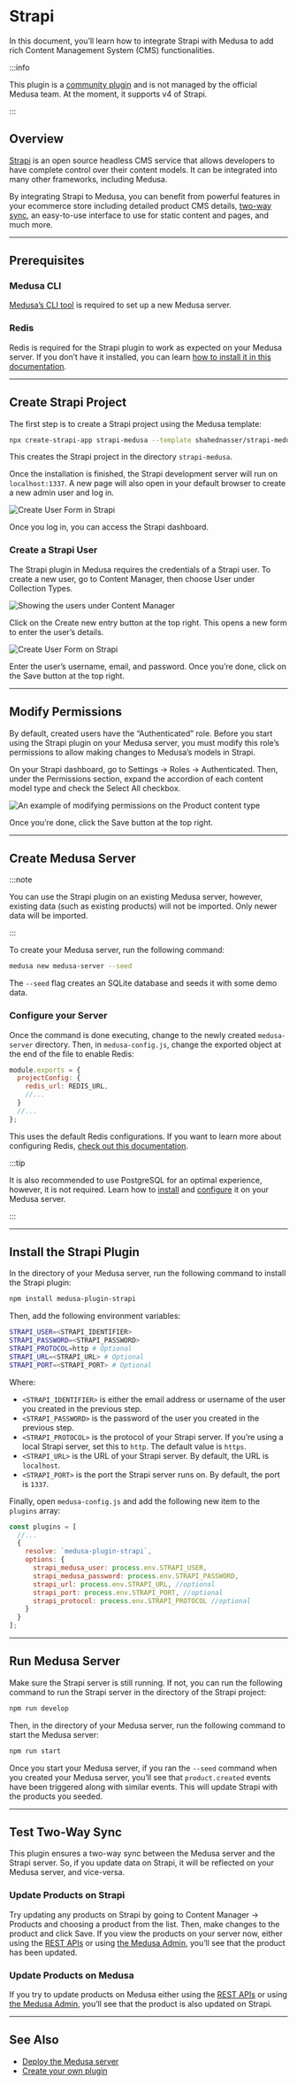 # Strapi

In this document, you’ll learn how to integrate Strapi with Medusa to add rich Content Management System (CMS) functionalities.

:::info

This plugin is a [community plugin](https://github.com/Deathwish98/medusa-plugin-strapi) and is not managed by the official Medusa team. At the moment, it supports v4 of Strapi.

:::

## Overview

[Strapi](https://strapi.io/) is an open source headless CMS service that allows developers to have complete control over their content models. It can be integrated into many other frameworks, including Medusa.

By integrating Strapi to Medusa, you can benefit from powerful features in your ecommerce store including detailed product CMS details, [two-way sync](#test-two-way-sync), an easy-to-use interface to use for static content and pages, and much more.

---

## Prerequisites

### Medusa CLI

[Medusa’s CLI tool](../cli/reference.md#how-to-install-cli-tool) is required to set up a new Medusa server.

### Redis

Redis is required for the Strapi plugin to work as expected on your Medusa server. If you don’t have it installed, you can learn [how to install it in this documentation](../tutorial/0-set-up-your-development-environment.mdx#redis).

---

## Create Strapi Project

The first step is to create a Strapi project using the Medusa template:

```bash
npx create-strapi-app strapi-medusa --template shahednasser/strapi-medusa-template
```

This creates the Strapi project in the directory `strapi-medusa`.

Once the installation is finished, the Strapi development server will run on `localhost:1337`. A new page will also open in your default browser to create a new admin user and log in.

![Create User Form in Strapi](https://res.cloudinary.com/dza7lstvk/image/upload/v1668001083/Medusa%20Docs/Strapi/9pFE1Ij_h2dicv.png)

Once you log in, you can access the Strapi dashboard.

### Create a Strapi User

The Strapi plugin in Medusa requires the credentials of a Strapi user. To create a new user, go to Content Manager, then choose User under Collection Types.

![Showing the users under Content Manager](https://res.cloudinary.com/dza7lstvk/image/upload/v1668001096/Medusa%20Docs/Strapi/YyGJPUf_mr5sx7.png)

Click on the Create new entry button at the top right. This opens a new form to enter the user’s details.

![Create User Form on Strapi](https://res.cloudinary.com/dza7lstvk/image/upload/v1668001105/Medusa%20Docs/Strapi/mdMhSlV_vy7ygv.png)

Enter the user’s username, email, and password. Once you’re done, click on the Save button at the top right.

---

## Modify Permissions

By default, created users have the “Authenticated” role. Before you start using the Strapi plugin on your Medusa server, you must modify this role’s permissions to allow making changes to Medusa’s models in Strapi.

On your Strapi dashboard, go to Settings → Roles → Authenticated. Then, under the Permissions section, expand the accordion of each content model type and check the Select All checkbox.

![An example of modifying permissions on the Product content type](https://res.cloudinary.com/dza7lstvk/image/upload/v1668001116/Medusa%20Docs/Strapi/QgckXqS_wlyxe8.png)

Once you’re done, click the Save button at the top right.

---

## Create Medusa Server

:::note

You can use the Strapi plugin on an existing Medusa server, however, existing data (such as existing products) will not be imported. Only newer data will be imported.

:::

To create your Medusa server, run the following command:

```bash
medusa new medusa-server --seed
```

The `--seed` flag creates an SQLite database and seeds it with some demo data.

### Configure your Server

Once the command is done executing, change to the newly created `medusa-server` directory. Then, in `medusa-config.js`, change the exported object at the end of the file to enable Redis:

```jsx title=medusa-config.js
module.exports = {
  projectConfig: {
    redis_url: REDIS_URL,
    //...
  }
  //...
};
```

This uses the default Redis configurations. If you want to learn more about configuring Redis, [check out this documentation](../usage/configurations.md#redis).

:::tip

It is also recommended to use PostgreSQL for an optimal experience, however, it is not required. Learn how to [install](../tutorial/0-set-up-your-development-environment.mdx#postgres) and [configure](../usage/configurations.md#postgresql-configurations) it on your Medusa server.

:::

---

## Install the Strapi Plugin

In the directory of your Medusa server, run the following command to install the Strapi plugin:

```bash npm2yarn
npm install medusa-plugin-strapi
```

Then, add the following environment variables:

```bash
STRAPI_USER=<STRAPI_IDENTIFIER>
STRAPI_PASSWORD=<STRAPI_PASSWORD>
STRAPI_PROTOCOL=http # Optional
STRAPI_URL=<STRAPI_URL> # Optional
STRAPI_PORT=<STRAPI_PORT> # Optional
```

Where:

- `<STRAPI_IDENTIFIER>` is either the email address or username of the user you created in the previous step.
- `<STRAPI_PASSWORD>` is the password of the user you created in the previous step.
- `<STRAPI_PROTOCOL>` is the protocol of your Strapi server. If you’re using a local Strapi server, set this to `http`. The default value is `https`.
- `<STRAPI_URL>` is the URL of your Strapi server. By default, the URL is `localhost`.
- `<STRAPI_PORT>` is the port the Strapi server runs on. By default, the port is `1337`.

Finally, open `medusa-config.js` and add the following new item to the `plugins` array:

```jsx title=medusa-config.js
const plugins = [
  //...
  {
    resolve: `medusa-plugin-strapi`,
    options: {
      strapi_medusa_user: process.env.STRAPI_USER,
      strapi_medusa_password: process.env.STRAPI_PASSWORD,
      strapi_url: process.env.STRAPI_URL, //optional
      strapi_port: process.env.STRAPI_PORT, //optional
      strapi_protocol: process.env.STRAPI_PROTOCOL //optional
    }
  }
];
```

---

## Run Medusa Server

Make sure the Strapi server is still running. If not, you can run the following command to run the Strapi server in the directory of the Strapi project:

```bash npm2yarn
npm run develop
```

Then, in the directory of your Medusa server, run the following command to start the Medusa server:

```bash npm2yarn
npm run start
```

Once you start your Medusa server, if you ran the `--seed` command when you created your Medusa server, you’ll see that `product.created` events have been triggered along with similar events. This will update Strapi with the products you seeded.

---

## Test Two-Way Sync

This plugin ensures a two-way sync between the Medusa server and the Strapi server. So, if you update data on Strapi, it will be reflected on your Medusa server, and vice-versa.

### Update Products on Strapi

Try updating any products on Strapi by going to Content Manager → Products and choosing a product from the list. Then, make changes to the product and click Save. If you view the products on your server now, either using the [REST APIs](https://docs.medusajs.com/api/admin/#tag/Product/operation/GetProducts) or using [the Medusa Admin](../user-guide/products/index.mdx), you’ll see that the product has been updated.

### Update Products on Medusa

If you try to update products on Medusa either using the [REST APIs](https://docs.medusajs.com/api/admin/#tag/Product/operation/PostProductsProduct) or using [the Medusa Admin](../user-guide/products/manage.mdx), you’ll see that the product is also updated on Strapi.

---

## See Also

- [Deploy the Medusa server](../deployments/server/index.mdx)
- [Create your own plugin](../advanced/backend/plugins/create.md)
